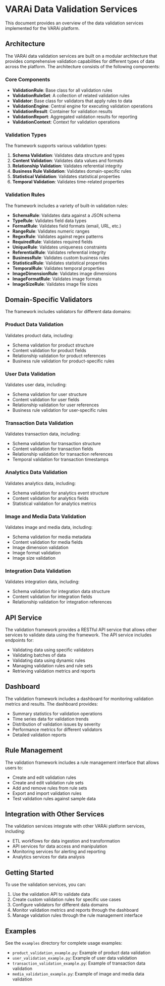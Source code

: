 # VARAi Data Validation Services

This document provides an overview of the data validation services implemented for the VARAi platform.

## Architecture

The VARAi data validation services are built on a modular architecture that provides comprehensive validation capabilities for different types of data across the platform. The architecture consists of the following components:

### Core Components

- **ValidationRule**: Base class for all validation rules
- **ValidationRuleSet**: A collection of related validation rules
- **Validator**: Base class for validators that apply rules to data
- **ValidationEngine**: Central engine for executing validation operations
- **ValidationResult**: Container for validation results
- **ValidationReport**: Aggregated validation results for reporting
- **ValidationContext**: Context for validation operations

### Validation Types

The framework supports various validation types:

1. **Schema Validation**: Validates data structure and types
2. **Content Validation**: Validates data values and formats
3. **Relationship Validation**: Validates referential integrity
4. **Business Rule Validation**: Validates domain-specific rules
5. **Statistical Validation**: Validates statistical properties
6. **Temporal Validation**: Validates time-related properties

### Validation Rules

The framework includes a variety of built-in validation rules:

- **SchemaRule**: Validates data against a JSON schema
- **TypeRule**: Validates field data types
- **FormatRule**: Validates field formats (email, URL, etc.)
- **RangeRule**: Validates numeric ranges
- **RegexRule**: Validates against regex patterns
- **RequiredRule**: Validates required fields
- **UniqueRule**: Validates uniqueness constraints
- **ReferentialRule**: Validates referential integrity
- **BusinessRule**: Validates custom business rules
- **StatisticalRule**: Validates statistical properties
- **TemporalRule**: Validates temporal properties
- **ImageDimensionRule**: Validates image dimensions
- **ImageFormatRule**: Validates image formats
- **ImageSizeRule**: Validates image file sizes

## Domain-Specific Validators

The framework includes validators for different data domains:

### Product Data Validation

Validates product data, including:
- Schema validation for product structure
- Content validation for product fields
- Relationship validation for product references
- Business rule validation for product-specific rules

### User Data Validation

Validates user data, including:
- Schema validation for user structure
- Content validation for user fields
- Relationship validation for user references
- Business rule validation for user-specific rules

### Transaction Data Validation

Validates transaction data, including:
- Schema validation for transaction structure
- Content validation for transaction fields
- Relationship validation for transaction references
- Temporal validation for transaction timestamps

### Analytics Data Validation

Validates analytics data, including:
- Schema validation for analytics event structure
- Content validation for analytics fields
- Statistical validation for analytics metrics

### Image and Media Data Validation

Validates image and media data, including:
- Schema validation for media metadata
- Content validation for media fields
- Image dimension validation
- Image format validation
- Image size validation

### Integration Data Validation

Validates integration data, including:
- Schema validation for integration data structure
- Content validation for integration fields
- Relationship validation for integration references

## API Service

The validation framework provides a RESTful API service that allows other services to validate data using the framework. The API service includes endpoints for:

- Validating data using specific validators
- Validating batches of data
- Validating data using dynamic rules
- Managing validation rules and rule sets
- Retrieving validation metrics and reports

## Dashboard

The validation framework includes a dashboard for monitoring validation metrics and results. The dashboard provides:

- Summary statistics for validation operations
- Time series data for validation trends
- Distribution of validation issues by severity
- Performance metrics for different validators
- Detailed validation reports

## Rule Management

The validation framework includes a rule management interface that allows users to:

- Create and edit validation rules
- Create and edit validation rule sets
- Add and remove rules from rule sets
- Export and import validation rules
- Test validation rules against sample data

## Integration with Other Services

The validation services integrate with other VARAi platform services, including:

- ETL workflows for data ingestion and transformation
- API services for data access and manipulation
- Monitoring services for alerting and reporting
- Analytics services for data analysis

## Getting Started

To use the validation services, you can:

1. Use the validation API to validate data
2. Create custom validation rules for specific use cases
3. Configure validators for different data domains
4. Monitor validation metrics and reports through the dashboard
5. Manage validation rules through the rule management interface

## Examples

See the `examples` directory for complete usage examples:

- `product_validation_example.py`: Example of product data validation
- `user_validation_example.py`: Example of user data validation
- `transaction_validation_example.py`: Example of transaction data validation
- `media_validation_example.py`: Example of image and media data validation